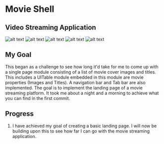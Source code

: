 # Movie Shell

## Video Streaming Application

![alt text](media/FirstImplementation.gif)
![alt text](media/shot1.png)
![alt text](media/shot2.png)
![alt text](media/shot3.png)
![alt text](media/shot4.png)

## My Goal

This began as a challenge to see how long it'd take for me to come up with a single page module consisting of a list of movie cover images and titles. This includes a UITable module embedded in this module are movie properties (Images and Titles). A navigation bar and Tab bar are also implemented. The goal is to implement the landing page of a movie streaming platform. It took me about a night and a morning to achieve what you can find in the first commit.

## Progress

1. I have achieved my goal of creating a basic landing page. I will now be building upon this to see how far I can go with the movie streaming application.

